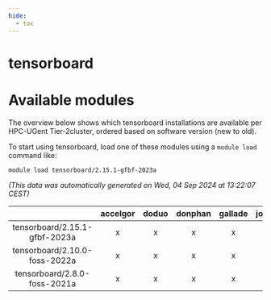 ```yaml
---
hide:
  - toc
---
```


tensorboard
===========

# Available modules


The overview below shows which tensorboard installations are available per HPC-UGent Tier-2cluster, ordered based on software version (new to old).

To start using tensorboard, load one of these modules using a `module load` command like:

```shell
module load tensorboard/2.15.1-gfbf-2023a
```

*(This data was automatically generated on Wed, 04 Sep 2024 at 13:22:07 CEST)*  

| |accelgor|doduo|donphan|gallade|joltik|shinx|skitty|
| :---: | :---: | :---: | :---: | :---: | :---: | :---: | :---: |
|tensorboard/2.15.1-gfbf-2023a|x|x|x|x|x|x|x|
|tensorboard/2.10.0-foss-2022a|x|x|x|x|x|x|x|
|tensorboard/2.8.0-foss-2021a|x|x|x|x|x|-|x|
